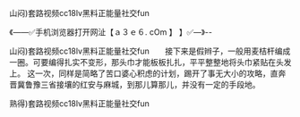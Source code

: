 山闷)套路视频cc18lv黑料正能量社交fun

《——✅手机浏览器打开网沚【ａ３ｅ６. cOm 】 】✅—》--

山闷)套路视频cc18lv黑料正能量社交fun　　接下来是假辫子，一般用麦桔杆编成一圈。可要编得扎实不变形，那头巾才能板板扎扎，平平整整地将头巾紧贴在头发上。
这一次，同样是简略了苦口婆心积虑的计划，踢开了事无大小的攻略，直奔晋冀鲁豫三省接壤的红安与麻城，到那儿算那儿，并没有一定的手段地。





熟得)套路视频cc18lv黑料正能量社交fun
